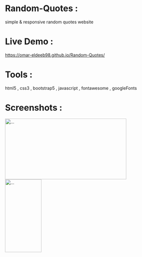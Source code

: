 # Random-Quotes :
simple &amp; responsive random quotes website 

# Live Demo :
https://omar-eldeeb98.github.io/Random-Quotes/


# Tools :
html5 , css3 , bootstrap5 , javascript , fontawesome , googleFonts

# Screenshots :
<img src="website_screenshots/laptop.gif" alt="..." width="400" height="200"> <img src="website_screenshots/mobile.gif" alt="..." width="120" height="240">

